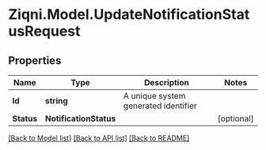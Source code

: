 
# Ziqni.Model.UpdateNotificationStatusRequest

## Properties

Name | Type | Description | Notes
------------ | ------------- | ------------- | -------------
**Id** | **string** | A unique system generated identifier | 
**Status** | **NotificationStatus** |  | [optional] 

[[Back to Model list]](../README.md#documentation-for-models)
[[Back to API list]](../README.md#documentation-for-api-endpoints)
[[Back to README]](../README.md)

